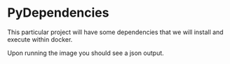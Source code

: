 # PyDependencies

This particular project will have some dependencies that we will install and execute within docker.

Upon running the image you should see a json output.
